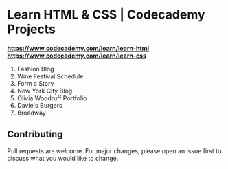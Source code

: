 # Learn HTML & CSS | Codecademy Projects
**<https://www.codecademy.com/learn/learn-html>**\
**<https://www.codecademy.com/learn/learn-css>**

1. Fashion Blog
2. Wine Festival Schedule
3. Form a Story
4. New York City Blog
5. Olivia Woodruff Portfolio
6. Davie's Burgers
7. Broadway

## Contributing
Pull requests are welcome. For major changes, please open an issue first to discuss what you would like to change.
